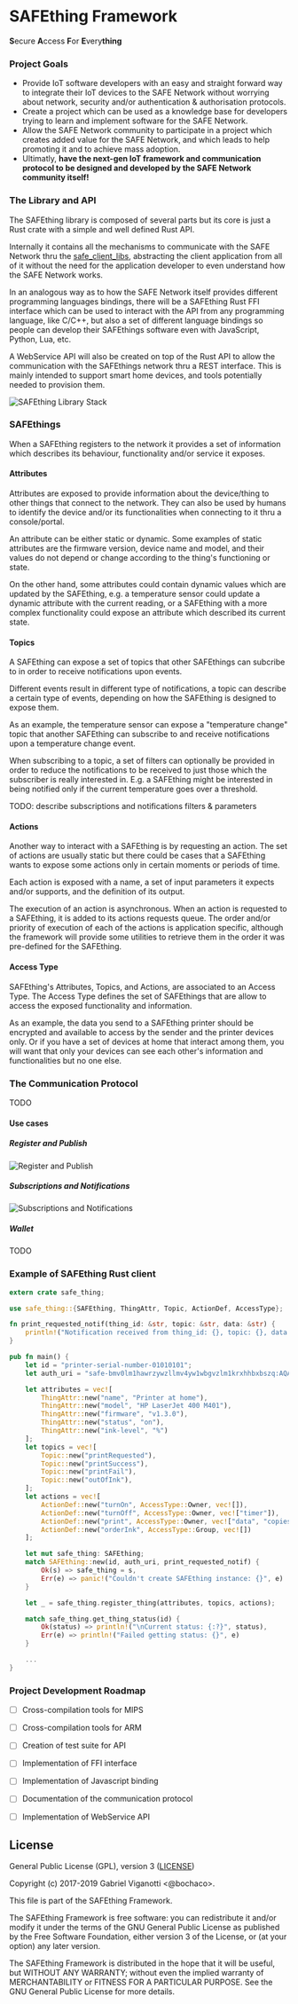 # SAFEthing Framework
**S**ecure **A**ccess **F**or **E**very**thing**

### Project Goals
- Provide IoT software developers with an easy and straight forward way to integrate their IoT devices to the SAFE Network without worrying about network, security and/or authentication & authorisation protocols.
- Create a project which can be used as a knowledge base for developers trying to learn and implement software for the SAFE Network.
- Allow the SAFE Network community to participate in a project which creates added value for the SAFE Network, and which leads to help promoting it and to achieve mass adoption.
- Ultimatly, **have the next-gen IoT framework and communication protocol to be designed and developed by the SAFE Network community itself!**


### The Library and API
The SAFEthing library is composed of several parts but its core is just a Rust crate with a simple and well defined Rust API.

Internally it contains all the mechanisms to communicate with the SAFE Network thru the [safe_client_libs](https://github.com/maidsafe/safe_client_libs), abstracting the client application from all of it without the need for the application developer to even understand how the SAFE Network works.

In an analogous way as to how the SAFE Network itself provides different programming languages bindings, there will be a SAFEthing Rust FFI interface which can be used to interact with the API from any programming language, like C/C++, but also a set of different language bindings so people can develop their SAFEthings software even with JavaScript, Python, Lua, etc.

A WebService API will also be created on top of the Rust API to allow the communication with the SAFEthings network thru a REST interface. This is mainly intended to support smart home devices, and tools potentially needed to provision them.

![SAFEthing Library Stack](misc/SAFEthing_Stack.png)

### SAFEthings
When a SAFEthing registers to the network it provides a set of information which describes its behaviour, functionality and/or service it exposes.

#### Attributes
Attributes are exposed to provide information about the device/thing to other things that connect to the network. They can also be used by humans to identify the device and/or its functionalities when connecting to it thru a console/portal.

An attribute can be either static or dynamic. Some examples of static attributes are the firmware version, device name and model, and their values do not depend or change according to the thing's functioning or state.

On the other hand, some attributes could contain dynamic values which are updated by the SAFEthing, e.g. a temperature sensor could update a dynamic attribute with the current reading, or a SAFEthing with a more complex functionality could expose an attribute which described its current state.

#### Topics
A SAFEthing can expose a set of topics that other SAFEthings can subcribe to in order to receive notifications upon events.

Different events result in different type of notifications, a topic can describe a certain type of events, depending on how the SAFEthing is designed to expose them.

As an example, the temperature sensor can expose a "temperature change" topic that another SAFEthing can subscribe to and receive notifications upon a temperature change event.

When subscribing to a topic, a set of filters can optionally be provided in order to reduce the notifications to be received to just those which the subscriber is really interested in. E.g. a SAFEthing might be interested in being notified only if the current temperature goes over a threshold.

TODO: describe subscriptions and notifications filters & parameters

#### Actions
Another way to interact with a SAFEthing is by requesting an action. The set of actions are usually static but there could be cases that a SAFEthing wants to expose some actions only in certain moments or periods of time.

Each action is exposed with a name, a set of input parameters it expects and/or supports, and the definition of its output.

The execution of an action is asynchronous. When an action is requested to a SAFEthing, it is added to its actions requests queue. The order and/or priority of execution of each of the actions is application specific, although the framework will provide some utilities to retrieve them in the order it was pre-defined for the SAFEthing.

#### Access Type
SAFEthing's Attributes, Topics, and Actions, are associated to an Access Type. The Access Type defines the set of SAFEthings that are allow to access the exposed functionality and information.

As an example, the data you send to a SAFEthing printer should be encrypted and available to access by the sender and the printer devices only. Or if you have a set of devices at home that interact among them, you will want that only your devices can see each other's information and functionalities but no one else.


### The Communication Protocol
TODO

#### Use cases

##### Register and Publish
![Register and Publish](misc/UC_register_and_publish.png)

##### Subscriptions and Notifications
![Subscriptions and Notifications](misc/UC_subscriptions_and_notifications.png)

##### Wallet
TODO

### Example of SAFEthing Rust client

``` rust
extern crate safe_thing;

use safe_thing::{SAFEthing, ThingAttr, Topic, ActionDef, AccessType};

fn print_requested_notif(thing_id: &str, topic: &str, data: &str) {
    println!("Notification received from thing_id: {}, topic: {}, data: {}", thing_id, topic, data)
}

pub fn main() {
    let id = "printer-serial-number-01010101";
    let auth_uri = "safe-bmv0lm1hawrzywzllmv4yw1wbgvzlm1krxhhbxbszq:AQAAAOIDI_gAAAAAAAAAACAAAAAAAAAAGWzDHH2GG-TUtS_qLvytHNXrAPWGtI6QLDuoP28EE_0gAAAAAAAAALPyoRvbtvPKs9bWYhkdhfkltybFTBJerAWEARetysrtvsjSRTHVRTA_a6ysxSGIUWz9pOLlq9hRMM-EJQctDpVkhRTXPar-W0AAAAAAAAAA-O8HsVV5ZZbiAwWTTFXQeNX7pSYtLmZXRHnrdVyXZvv_a6ysxSGIUWz9pOLlq9hRMM-EJQctDpVkhRTXPar-WyAAAAAAAAAAUnTeCf39C-KDfioarbgDedqYhu_ZEpCHK_CatkiYNFUgAAAAAAAAAOTkFE7GibxaH0egTV1NtczggZkyAsCVRY6AcbceiSNfAAAAAAAAAAAAAAAAAAAAAAAAAAAAMCralz2EJh0ML2wMZLBhh0hELI1dIQUlVtaWHqIClqmYOgAAAAAAABgAAAAAAAAA2lo16ByCIq4SnojMIRPV_RSvQIOelGUD";

    let attributes = vec![
        ThingAttr::new("name", "Printer at home"),
        ThingAttr::new("model", "HP LaserJet 400 M401"),
        ThingAttr::new("firmware", "v1.3.0"),
        ThingAttr::new("status", "on"),
        ThingAttr::new("ink-level", "%")
    ];
    let topics = vec![
        Topic::new("printRequested"),
        Topic::new("printSuccess"),
        Topic::new("printFail"),
        Topic::new("outOfInk"),
    ];
    let actions = vec![
        ActionDef::new("turnOn", AccessType::Owner, vec![]),
        ActionDef::new("turnOff", AccessType::Owner, vec!["timer"]),
        ActionDef::new("print", AccessType::Owner, vec!["data", "copies"]),
        ActionDef::new("orderInk", AccessType::Group, vec![])
    ];

    let mut safe_thing: SAFEthing;
    match SAFEthing::new(id, auth_uri, print_requested_notif) {
        Ok(s) => safe_thing = s,
        Err(e) => panic!("Couldn't create SAFEthing instance: {}", e)
    }

    let _ = safe_thing.register_thing(attributes, topics, actions);

    match safe_thing.get_thing_status(id) {
        Ok(status) => println!("\nCurrent status: {:?}", status),
        Err(e) => println!("Failed getting status: {}", e)
    }

    ...
}
```

### Project Development Roadmap

- [ ] Cross-compilation tools for MIPS
- [ ] Cross-compilation tools for ARM
- [ ] Creation of test suite for API
- [ ] Implementation of FFI interface
- [ ] Implementation of Javascript binding
- [ ] Documentation of the communication protocol
- [ ] Implementation of WebService API


## License

General Public License (GPL), version 3 ([LICENSE](LICENSE))

Copyright (c) 2017-2019 Gabriel Viganotti <@bochaco>.

This file is part of the SAFEthing Framework.

The SAFEthing Framework is free software: you can redistribute it and/or modify
it under the terms of the GNU General Public License as published by
the Free Software Foundation, either version 3 of the License, or
(at your option) any later version.

The SAFEthing Framework is distributed in the hope that it will be useful,
but WITHOUT ANY WARRANTY; without even the implied warranty of
MERCHANTABILITY or FITNESS FOR A PARTICULAR PURPOSE.  See the
GNU General Public License for more details.
